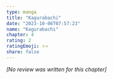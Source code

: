 ```yaml
---
type: manga
title: "Kagurabachi"
date: "2023-10-06T07:57:23"
name: "Kagurabachi"
chapter: 4
rating: 2
ratingEmoji: ⭐️⭐️
share: false
---
```


*[No review was written for this chapter]*
